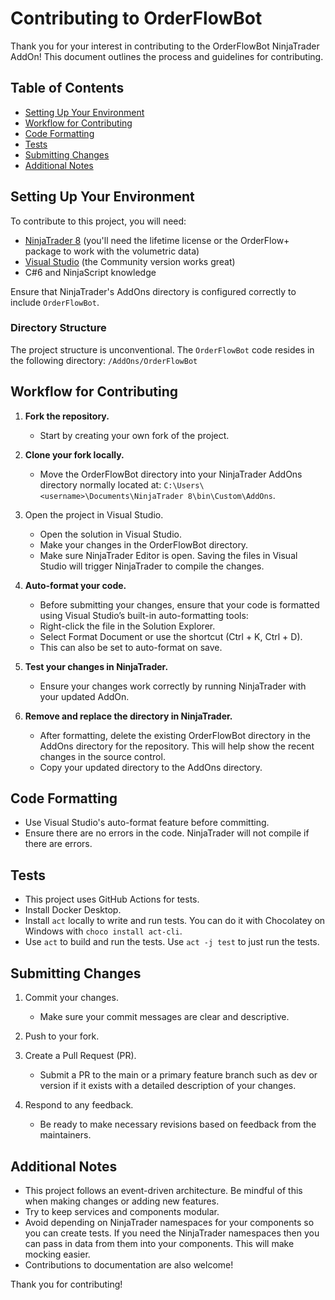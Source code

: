 # Contributing to OrderFlowBot

Thank you for your interest in contributing to the OrderFlowBot NinjaTrader AddOn! This document outlines the process and guidelines for contributing.

## Table of Contents

- [Setting Up Your Environment](#setting-up-your-environment)
- [Workflow for Contributing](#workflow-for-contributing)
- [Code Formatting](#code-formatting)
- [Tests](#tests)
- [Submitting Changes](#submitting-changes)
- [Additional Notes](#additional-notes)

## Setting Up Your Environment

To contribute to this project, you will need:

- [NinjaTrader 8](https://ninjatrader.com/) (you'll need the lifetime license or the OrderFlow+ package to work with the volumetric data)
- [Visual Studio](https://visualstudio.microsoft.com/) (the Community version works great)
- C#6 and NinjaScript knowledge

Ensure that NinjaTrader's AddOns directory is configured correctly to include `OrderFlowBot`.

### Directory Structure

The project structure is unconventional. The `OrderFlowBot` code resides in the following directory: `/AddOns/OrderFlowBot`

## Workflow for Contributing

1. **Fork the repository.**

   - Start by creating your own fork of the project.

2. **Clone your fork locally.**

   - Move the OrderFlowBot directory into your NinjaTrader AddOns directory normally located at: `C:\Users\<username>\Documents\NinjaTrader 8\bin\Custom\AddOns`.

3. Open the project in Visual Studio.

   - Open the solution in Visual Studio.
   - Make your changes in the OrderFlowBot directory.
   - Make sure NinjaTrader Editor is open. Saving the files in Visual Studio will trigger NinjaTrader to compile the changes.

4. **Auto-format your code.**

   - Before submitting your changes, ensure that your code is formatted using Visual Studio’s built-in auto-formatting tools:
   - Right-click the file in the Solution Explorer.
   - Select Format Document or use the shortcut (Ctrl + K, Ctrl + D).
   - This can also be set to auto-format on save.

5. **Test your changes in NinjaTrader.**

   - Ensure your changes work correctly by running NinjaTrader with your updated AddOn.

6. **Remove and replace the directory in NinjaTrader.**
   - After formatting, delete the existing OrderFlowBot directory in the AddOns directory for the repository. This will help show the recent changes in the source control.
   - Copy your updated directory to the AddOns directory.

## Code Formatting

- Use Visual Studio's auto-format feature before committing.
- Ensure there are no errors in the code. NinjaTrader will not compile if there are errors.

## Tests

- This project uses GitHub Actions for tests.
- Install Docker Desktop.
- Install `act` locally to write and run tests. You can do it with Chocolatey on Windows with `choco install act-cli`.
- Use `act` to build and run the tests. Use `act -j test` to just run the tests.

## Submitting Changes

1. Commit your changes.

   - Make sure your commit messages are clear and descriptive.

2. Push to your fork.

3. Create a Pull Request (PR).

   - Submit a PR to the main or a primary feature branch such as dev or version if it exists with a detailed description of your changes.

4. Respond to any feedback.

   - Be ready to make necessary revisions based on feedback from the maintainers.

## Additional Notes

- This project follows an event-driven architecture. Be mindful of this when making changes or adding new features.
- Try to keep services and components modular.
- Avoid depending on NinjaTrader namespaces for your components so you can create tests. If you need the NinjaTrader namespaces then you can pass in data from them into your components. This will make mocking easier.
- Contributions to documentation are also welcome!

Thank you for contributing!
